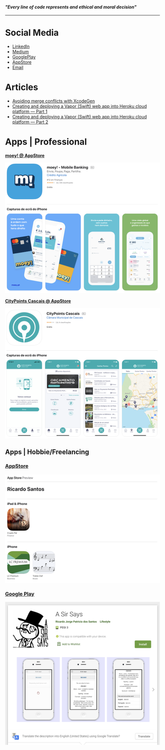 #### _"Every line of code represents and ethical and moral decision"_

---

# Social Media

* [LinkedIn](https://www.linkedin.com/in/ricardopsantos/)
* [Medium](https://ricardojpsantos.medium.com/)
* [GooglePlay](https://play.google.com/store/apps/developer?id=Ricardo+Jorge+Patricio+dos+Santos)
* [AppStore](https://apps.apple.com/pt/developer/ricardo-santos/id1039475699)
* [Email](mailto:rjps.dev@gmail.com)

# Articles
* [Avoiding merge conflicts with XcodeGen](https://ricardojpsantos.medium.com/avoiding-merge-conflicts-with-xcodegen-a0e2a1647bcb)
* [Creating and deploying a Vapor (Swift) web app into Heroku cloud platform — Part 1](https://ricardojpsantos.medium.com/deploying-a-vapor-swift-web-app-into-heroku-cloud-platform-part-1-2-69de939ce4d8)
* [Creating and deploying a Vapor (Swift) web app into Heroku cloud platform — Part 2](https://ricardojpsantos.medium.com/creating-and-deploying-a-vapor-swift-web-app-into-heroku-cloud-platform-part-2-2-da558a5779b7)

# Apps | Professional 

__[moey! @ AppStore](https://apps.apple.com/pt/app/moey-mobile-banking/id1462060959)__

![Image](https://github.com/ricardopsantos/ricardopsantos/blob/master/images/appstore.moey.png)

__[CityPoints Cascais @ AppStore](https://apps.apple.com/pt/app/citypoints-cascais/id1287076258)__

![Image](https://github.com/ricardopsantos/ricardopsantos/blob/master/images/appstore.citypoints.png)

## Apps | Hobbie/Freelancing

### [AppStore](https://apps.apple.com/pt/developer/ricardo-santos/id1039475699)

![Image](https://github.com/ricardopsantos/ricardopsantos/blob/master/images/appstore.ricardo.png)

### [Google Play](https://play.google.com/store/apps/developer?id=Ricardo+Jorge+Patricio+dos+Santos)

![Image](https://github.com/ricardopsantos/ricardopsantos/blob/master/images/googleplay.ricardo.png)

